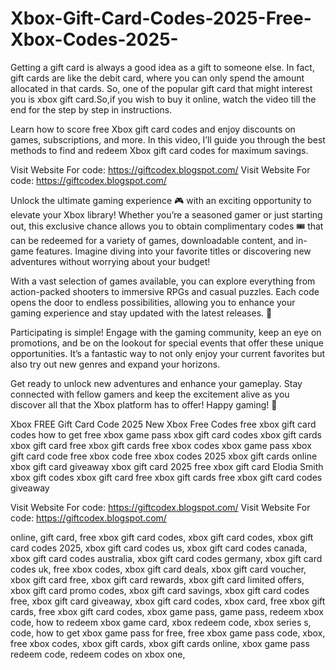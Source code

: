 # Xbox-Gift-Card-Codes-2025-Free-Xbox-Codes-2025-
Getting a gift card is always a good idea as a gift to someone else. In fact, gift cards are like the debit card, where you can only spend the amount allocated in that cards. So, one of the popular gift card that might interest you is xbox gift card.So,if you wish to buy it online, watch the video till the end for the step by step in instructions.

Learn how to score free Xbox gift card codes and enjoy discounts on games, subscriptions, and more. In this video, I’ll guide you through the best methods to find and redeem Xbox gift card codes for maximum savings.

Visit Website For code: https://giftcodex.blogspot.com/
Visit Website For code: https://giftcodex.blogspot.com/

Unlock the ultimate gaming experience 🎮 with an exciting opportunity to elevate your Xbox library! Whether you’re a seasoned gamer or just starting out, this exclusive chance allows you to obtain complimentary codes 🎟️ that can be redeemed for a variety of games, downloadable content, and in-game features. Imagine diving into your favorite titles or discovering new adventures without worrying about your budget!

With a vast selection of games available, you can explore everything from action-packed shooters to immersive RPGs and casual puzzles. Each code opens the door to endless possibilities, allowing you to enhance your gaming experience and stay updated with the latest releases. 🌟

Participating is simple! Engage with the gaming community, keep an eye on promotions, and be on the lookout for special events that offer these unique opportunities. It’s a fantastic way to not only enjoy your current favorites but also try out new genres and expand your horizons.

Get ready to unlock new adventures and enhance your gameplay. Stay connected with fellow gamers and keep the excitement alive as you discover all that the Xbox platform has to offer! Happy gaming! 🎉

Xbox FREE Gift Card Code 2025
New Xbox Free Codes
free xbox gift card codes
how to get free xbox game pass
xbox gift card codes
xbox gift cards
xbox gift card
free xbox gift cards
free xbox codes
xbox game pass
xbox gift card code
free xbox code
free xbox codes 2025
xbox gift cards online
xbox gift card giveaway
xbox gift card 2025
free xbox gift card
Elodia Smith
xbox gift codes
xbox gift card free
xbox gift cards free
xbox gift card codes giveaway

Visit Website For code: https://giftcodex.blogspot.com/
Visit Website For code: https://giftcodex.blogspot.com/

online,
gift card,
free xbox gift card codes,
xbox gift card codes,
xbox gift card codes 2025,
xbox gift card codes us,
xbox gift card codes canada,
xbox gift card codes australia,
xbox gift card codes germany,
xbox gift card codes uk,
free xbox codes,
xbox gift card deals,
xbox gift card voucher,
xbox gift card free,
xbox gift card rewards,
xbox gift card limited offers,
xbox gift card promo codes,
xbox gift card savings,
xbox gift card codes free,
xbox gift card giveaway,
xbox gift card codes,
xbox card,
free xbox gift cards,
free xbox gift card codes,
xbox game pass,
game pass,
redeem xbox code,
how to redeem xbox game card,
xbox redeem code,
xbox series s,
code,
how to get xbox game pass for free,
free xbox game pass code,
xbox,
free xbox codes,
xbox gift cards,
xbox gift cards online,
xbox game pass redeem code,
redeem codes on xbox one,
